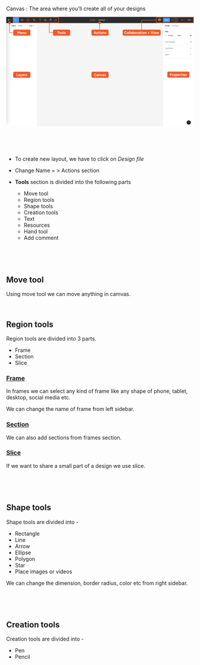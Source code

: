 Canvas : The area where you’ll create all of your designs

<img src="./assets/layout.jpeg">

&nbsp;

&nbsp;

* To create new layout, we have to click on *Design file*

* Change Name = > Actions section

* **Tools** section is divided into the following parts
  * Move tool
  * Region tools
  * Shape tools
  * Creation tools
  * Text
  * Resources
  * Hand tool
  * Add comment
  
&nbsp;

&nbsp;

## Move tool

Using move tool we can move anything in camvas.

&nbsp;

## Region tools

Region tools are divided into 3 parts.

* Frame
* Section
* Slice

### <u>Frame</u>
In frames we can select any kind of frame like any shape of phone, tablet, desktop, social media etc.

We can change the name of frame from left sidebar.

### <u>Section</u>
We can also add sections from frames section.

### <u>Slice</u>

If we want to share a small part of a design we use slice.

&nbsp;

&nbsp;

## Shape tools

Shape tools are divided into -

* Rectangle
* Line
* Arrow
* Ellipse
* Polygon
* Star
* Place images or videos

We can change the dimension, border radius, color etc from right sidebar.

&nbsp;

&nbsp;

## Creation tools

Creation tools are divided into -

* Pen
* Pencil

&nbsp;
&nbsp;

&nbsp;